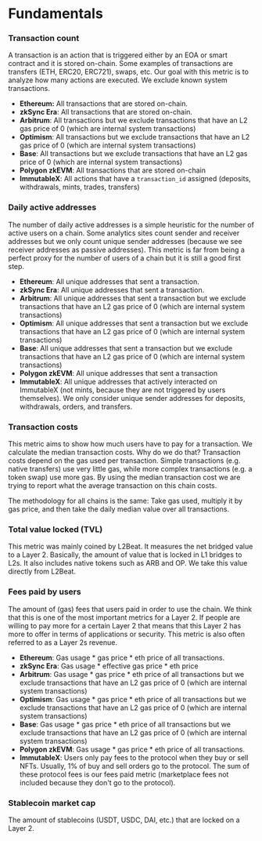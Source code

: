 # Fundamentals

### Transaction count

A transaction is an action that is triggered either by an EOA or smart contract and it is stored on-chain. Some examples of transactions are transfers (ETH, ERC20, ERC721), swaps, etc. Our goal with this metric is to analyze how many actions are executed. We exclude known system transactions.

* **Ethereum:** All transactions that are stored on-chain.&#x20;
* **zkSync Era**: All transactions that are stored on-chain.&#x20;
* **Arbitrum**: All transactions but we exclude transactions that have an L2 gas price of 0 (which are internal system transactions)
* **Optimism**: All transactions but we exclude transactions that have an L2 gas price of 0 (which are internal system transactions)&#x20;
* **Base**: All transactions but we exclude transactions that have an L2 gas price of 0 (which are internal system transactions)&#x20;
* **Polygon zkEVM**: All transactions that are stored on-chain
* **ImmutableX**: All actions that have a `transaction_id` assigned (deposits, withdrawals, mints, trades, transfers)

### Daily active addresses

The number of daily active addresses is a simple heuristic for the number of active users on a chain. Some analytics sites count sender and receiver addresses but we only count unique sender addresses (because we see receiver addresses as passive addresses). This metric is far from being a perfect proxy for the number of users of a chain but it is still a good first step.

* **Ethereum**: All unique addresses that sent a transaction.&#x20;
* **zkSync Era**: All unique addresses that sent a transaction.&#x20;
* **Arbitrum**: All unique addresses that sent a transaction but we exclude transactions that have an L2 gas price of 0 (which are internal system transactions)
* **Optimism**: All unique addresses that sent a transaction but we exclude transactions that have an L2 gas price of 0 (which are internal system transactions)&#x20;
* **Base**: All unique addresses that sent a transaction but we exclude transactions that have an L2 gas price of 0 (which are internal system transactions)&#x20;
* **Polygon zkEVM**: All unique addresses that sent a transaction&#x20;
* **ImmutableX**: All unique addresses that actively interacted on ImmutableX (not mints, because they are not triggered by users themselves). We only consider unique sender addresses for deposits, withdrawals, orders, and transfers.

### Transaction costs

This metric aims to show how much users have to pay for a transaction. We calculate the median transaction costs. Why do we do that? Transaction costs depend on the gas used per transaction. Simple transactions (e.g. native transfers) use very little gas, while more complex transactions (e.g. a token swap) use more gas. By using the median transaction cost we are trying to report what the average transaction on this chain costs.

The methodology for all chains is the same: Take gas used, multiply it by gas price, and then take the daily median value over all transactions.

### Total value locked (TVL)

This metric was mainly coined by L2Beat. It measures the net bridged value to a Layer 2. Basically, the amount of value that is locked in L1 bridges to L2s. It also includes native tokens such as ARB and OP. We take this value directly from L2Beat.&#x20;

### Fees paid by users

The amount of (gas) fees that users paid in order to use the chain. We think that this is one of the most important metrics for a Layer 2. If people are willing to pay more for a certain Layer 2 that means that this Layer 2 has more to offer in terms of applications or security. This metric is also often referred to as a Layer 2s revenue.

* **Ethereum**: Gas usage \* gas price \* eth price of all transactions.&#x20;
* **zkSync Era**: Gas usage \* effective gas price \* eth price
* **Arbitrum**: Gas usage \* gas price \* eth price of all transactions but we exclude transactions that have an L2 gas price of 0 (which are internal system transactions)
* **Optimism**: Gas usage \* gas price \* eth price of all transactions but we exclude transactions that have an L2 gas price of 0 (which are internal system transactions)&#x20;
* **Base**: Gas usage \* gas price \* eth price of all transactions but we exclude transactions that have an L2 gas price of 0 (which are internal system transactions)&#x20;
* **Polygon zkEVM**: Gas usage \* gas price \* eth price of all transactions.&#x20;
* **ImmutableX**: Users only pay fees to the protocol when they buy or sell NFTs. Usually, 1% of buy and sell orders go to the protocol. The sum of these protocol fees is our fees paid metric (marketplace fees not included because they don't go to the protocol).

### Stablecoin market cap

The amount of stablecoins (USDT, USDC, DAI, etc.) that are locked on a Layer 2.&#x20;



###
